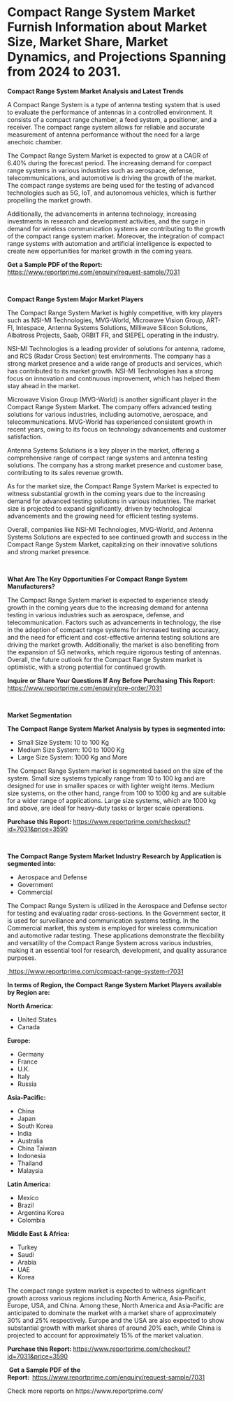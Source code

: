 <p><h1>Compact Range System Market Furnish Information about Market Size, Market Share, Market Dynamics, and Projections Spanning from 2024 to 2031.</h1></p><p><strong>Compact Range System Market Analysis and Latest Trends</strong></p>
<p><p>A Compact Range System is a type of antenna testing system that is used to evaluate the performance of antennas in a controlled environment. It consists of a compact range chamber, a feed system, a positioner, and a receiver. The compact range system allows for reliable and accurate measurement of antenna performance without the need for a large anechoic chamber.</p><p>The Compact Range System Market is expected to grow at a CAGR of 6.40% during the forecast period. The increasing demand for compact range systems in various industries such as aerospace, defense, telecommunications, and automotive is driving the growth of the market. The compact range systems are being used for the testing of advanced technologies such as 5G, IoT, and autonomous vehicles, which is further propelling the market growth.</p><p>Additionally, the advancements in antenna technology, increasing investments in research and development activities, and the surge in demand for wireless communication systems are contributing to the growth of the compact range system market. Moreover, the integration of compact range systems with automation and artificial intelligence is expected to create new opportunities for market growth in the coming years.</p></p>
<p><strong>Get a Sample PDF of the Report:&nbsp;</strong> <a href="https://www.reportprime.com/enquiry/request-sample/7031">https://www.reportprime.com/enquiry/request-sample/7031</a></p>
<p>&nbsp;</p>
<p><strong>Compact Range System Major Market Players</strong></p>
<p><p>The Compact Range System Market is highly competitive, with key players such as NSI-MI Technologies, MVG-World, Microwave Vision Group, ART-FI, Intespace, Antenna Systems Solutions, Milliwave Silicon Solutions, Albatross Projects, Saab, ORBIT FR, and SIEPEL operating in the industry.</p><p>NSI-MI Technologies is a leading provider of solutions for antenna, radome, and RCS (Radar Cross Section) test environments. The company has a strong market presence and a wide range of products and services, which has contributed to its market growth. NSI-MI Technologies has a strong focus on innovation and continuous improvement, which has helped them stay ahead in the market.</p><p>Microwave Vision Group (MVG-World) is another significant player in the Compact Range System Market. The company offers advanced testing solutions for various industries, including automotive, aerospace, and telecommunications. MVG-World has experienced consistent growth in recent years, owing to its focus on technology advancements and customer satisfaction.</p><p>Antenna Systems Solutions is a key player in the market, offering a comprehensive range of compact range systems and antenna testing solutions. The company has a strong market presence and customer base, contributing to its sales revenue growth.</p><p>As for the market size, the Compact Range System Market is expected to witness substantial growth in the coming years due to the increasing demand for advanced testing solutions in various industries. The market size is projected to expand significantly, driven by technological advancements and the growing need for efficient testing systems.</p><p>Overall, companies like NSI-MI Technologies, MVG-World, and Antenna Systems Solutions are expected to see continued growth and success in the Compact Range System Market, capitalizing on their innovative solutions and strong market presence.</p></p>
<p>&nbsp;</p>
<p><strong>What Are The Key Opportunities For Compact Range System Manufacturers?</strong></p>
<p><p>The Compact Range System market is expected to experience steady growth in the coming years due to the increasing demand for antenna testing in various industries such as aerospace, defense, and telecommunication. Factors such as advancements in technology, the rise in the adoption of compact range systems for increased testing accuracy, and the need for efficient and cost-effective antenna testing solutions are driving the market growth. Additionally, the market is also benefiting from the expansion of 5G networks, which require rigorous testing of antennas. Overall, the future outlook for the Compact Range System market is optimistic, with a strong potential for continued growth.</p></p>
<p><strong>Inquire or Share Your Questions If Any Before Purchasing This Report:</strong> <a href="https://www.reportprime.com/enquiry/pre-order/7031">https://www.reportprime.com/enquiry/pre-order/7031</a></p>
<p>&nbsp;</p>
<p><strong>Market Segmentation</strong></p>
<p><strong>The Compact Range System Market Analysis by types is segmented into:</strong></p>
<p><ul><li>Small Size System: 10 to 100 Kg</li><li>Medium Size System: 100 to 1000 Kg</li><li>Large Size System: 1000 Kg and More</li></ul></p>
<p><p>The Compact Range System market is segmented based on the size of the system. Small size systems typically range from 10 to 100 kg and are designed for use in smaller spaces or with lighter weight items. Medium size systems, on the other hand, range from 100 to 1000 kg and are suitable for a wider range of applications. Large size systems, which are 1000 kg and above, are ideal for heavy-duty tasks or larger scale operations.</p></p>
<p><strong>Purchase this Report:&nbsp;</strong><a href="https://www.reportprime.com/checkout?id=7031&price=3590">https://www.reportprime.com/checkout?id=7031&price=3590</a></p>
<p>&nbsp;</p>
<p><strong>The Compact Range System Market Industry Research by Application is segmented into:</strong></p>
<p><ul><li>Aerospace and Defense</li><li>Government</li><li>Commercial</li></ul></p>
<p><p>The Compact Range System is utilized in the Aerospace and Defense sector for testing and evaluating radar cross-sections. In the Government sector, it is used for surveillance and communication systems testing. In the Commercial market, this system is employed for wireless communication and automotive radar testing. These applications demonstrate the flexibility and versatility of the Compact Range System across various industries, making it an essential tool for research, development, and quality assurance purposes.</p></p>
<p><a href="https://www.reportprime.com/compact-range-system-r7031">&nbsp;https://www.reportprime.com/compact-range-system-r7031</a></p>
<p><strong>In terms of Region, the Compact Range System Market Players available by Region are:</strong></p>
<p>
    <p> <strong> North America: </strong>
        <ul>
            <li>United States</li>
            <li>Canada</li>
        </ul>
        </p> 
    <p> <strong> Europe: </strong>
        <ul>
            <li>Germany</li>
            <li>France</li>
            <li>U.K.</li>
            <li>Italy</li>
            <li>Russia</li>
        </ul>
        </p> 
    <p> <strong> Asia-Pacific: </strong>
        <ul>
            <li>China</li>
            <li>Japan</li>
            <li>South Korea</li>
            <li>India</li>
            <li>Australia</li>
            <li>China Taiwan</li>
            <li>Indonesia</li>
            <li>Thailand</li>
            <li>Malaysia</li>
        </ul>
        </p> 
    <p> <strong> Latin America: </strong>
        <ul>
            <li>Mexico</li>
            <li>Brazil</li>
            <li>Argentina Korea</li>
            <li>Colombia</li>
        </ul>
        </p> 
    <p> <strong> Middle East & Africa: </strong>
        <ul>
            <li>Turkey</li>
            <li>Saudi</li>
            <li>Arabia</li>
            <li>UAE</li>
            <li>Korea</li>
        </ul>
    </p>
    </p>
<p><p>The compact range system market is expected to witness significant growth across various regions including North America, Asia-Pacific, Europe, USA, and China. Among these, North America and Asia-Pacific are anticipated to dominate the market with a market share of approximately 30% and 25% respectively. Europe and the USA are also expected to show substantial growth with market shares of around 20% each, while China is projected to account for approximately 15% of the market valuation.</p></p>
<p><strong>Purchase this Report: </strong><a href="https://www.reportprime.com/checkout?id=7031&price=3590">https://www.reportprime.com/checkout?id=7031&price=3590</a></p>
<p>&nbsp;<strong>Get a Sample PDF of the Report:&nbsp;&nbsp;</strong><a href="https://www.reportprime.com/enquiry/request-sample/7031">https://www.reportprime.com/enquiry/request-sample/7031</a></p>
<p><strong></strong></p>
<p>Check more reports on https://www.reportprime.com/</p>
